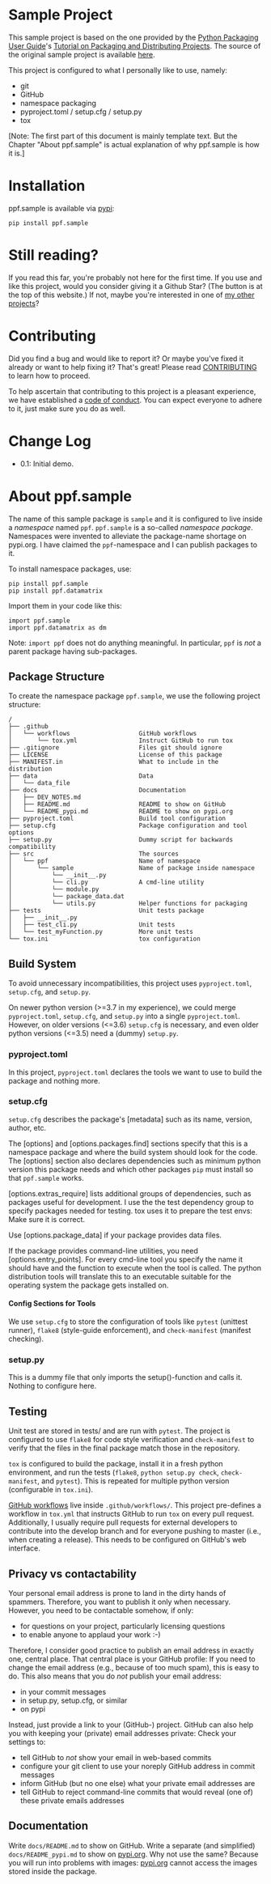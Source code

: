 # Sample Project

This sample project is based on the one provided by the [Python Packaging User
Guide][packaging guide]'s [Tutorial on Packaging and Distributing
Projects][dist tutorial].  The source of the original sample project is
available [here][src].

[packaging guide]: https://packaging.python.org
[dist tutorial]: https://packaging.python.org/tutorials/packaging-projects/
[src]: https://github.com/pypa/sampleproject

This project is configured to what I personally like to use, namely:

* git
* GitHub
* namespace packaging
* pyproject.toml / setup.cfg / setup.py
* tox

[Note: The first part of this document is mainly template text. But the Chapter
"About ppf.sample" is actual explanation of why ppf.sample is how it is.]


# Installation

ppf.sample is available via [pypi](https://pypi.org):

```
pip install ppf.sample
```


# Still reading?

If you read this far, you're probably not here for the first time. If you use
and like this project, would you consider giving it a Github Star? (The button
is at the top of this website.) If not, maybe you're interested in one of
[my other projects](https://github.com/adrianschlatter/ppf.sample/blob/develop/docs/list_of_projects.md)?


# Contributing

Did you find a bug and would like to report it? Or maybe you've fixed it
already or want to help fixing it? That's great! Please read
[CONTRIBUTING](./CONTRIBUTING.md) to learn how to proceed.

To help ascertain that contributing to this project is a pleasant experience,
we have established a [code of conduct](./CODE_OF_CONDUCT.md). You can expect
everyone to adhere to it, just make sure you do as well.


# Change Log

* 0.1:	Initial demo.


# About ppf.sample

The name of this sample package is `sample` and it is configured to live
inside a _namespace_ named `ppf`. `ppf.sample` is a so-called _namespace_
_package_. Namespaces were invented to alleviate the package-name shortage
on pypi.org. I have claimed the `ppf`-namespace and I can publish packages
to it.

To install namespace packages, use:

```
pip install ppf.sample
pip install ppf.datamatrix
```

Import them in your code like this:

```
import ppf.sample
import ppf.datamatrix as dm
```

Note: `import ppf` does not do anything meaningful. In particular,
`ppf` is *not* a parent package having sub-packages.


## Package Structure

To create the namespace package `ppf.sample`, we use the following project
structure:

```
/
├── .github
│   └── workflows                   GitHub workflows
│       └── tox.yml                 Instruct GitHub to run tox
├── .gitignore                      Files git should ignore
├── LICENSE                         License of this package
├── MANIFEST.in                     What to include in the distribution
├── data                            Data
│   └── data_file
├── docs                            Documentation
│   ├── DEV_NOTES.md
│   ├── README.md                   README to show on GitHub
│   └── README_pypi.md              README to show on pypi.org
├── pyproject.toml                  Build tool configuration
├── setup.cfg                       Package configuration and tool options
├── setup.py                        Dummy script for backwards compatibility
├── src                             The sources
│   └── ppf                         Name of namespace
│       └── sample                  Name of package inside namespace
│           └── __init__.py
│           └── cli.py              A cmd-line utility
│           └── module.py
│           └── package_data.dat
│           └── utils.py            Helper functions for packaging
├── tests                           Unit tests package
│   ├── __init__.py
│   ├── test_cli.py                 Unit tests
│   └── test_myFunction.py          More unit tests
└── tox.ini                         tox configuration
```

## Build System

To avoid unnecessary incompatibilities, this project uses `pyproject.toml`,
`setup.cfg`, and `setup.py`.

On newer python version (>=3.7 in my experience), we could merge
`pyproject.toml`, `setup.cfg`, and `setup.py` into a single `pyproject.toml`.
However, on older versions (<=3.6) `setup.cfg` is necessary, and even
older python versions (<=3.5) need a (dummy) `setup.py`. 

### pyproject.toml

In this project, `pyproject.toml` declares the tools we want to use to
build the package and nothing more.

### setup.cfg

`setup.cfg` describes the package's [metadata] such as its name, version,
author, etc.

The [options] and [options.packages.find] sections
specify that this is a namespace package and where the build system should
look for the code. The [options] section also declares dependencies such
as minimum python version this package needs and which other packages `pip`
must install so that `ppf.sample` works.

[options.extras_require] lists additional groups of dependencies, such as
packages useful for development. I use the the test dependency group to
specify packages needed for testing. tox uses it to prepare the test envs:
Make sure it is correct.

Use [options.package_data] if your package provides data files.

If the package provides command-line utilities, you need 
[options.entry_points]. For every cmd-line tool you specify the name it
should have and the function to execute when the tool is called. The python
distribution tools will translate this to an executable suitable for the
operating system the package gets installed on.

#### Config Sections for Tools

We use `setup.cfg` to store the configuration of tools like `pytest`
(unittest runner), `flake8` (style-guide enforcement), and `check-manifest`
(manifest checking).

### setup.py

This is a dummy file that only imports the setup()-function and calls it.
Nothing to configure here. 


## Testing

Unit test are stored in tests/ and are run with `pytest`. The project is
configured to use `flake8` for code style verification and
`check-manifest` to verify that the files in the final package match those
in the repository.

`tox` is configured to build the package, install it in a fresh python
environment, and run the tests (`flake8`, `python setup.py check`,
`check-manifest`, and `pytest`). This is repeated for multiple python
version (configurable in `tox.ini`).

[GitHub workflows][workflows] live inside `.github/workflows/`. This
project pre-defines a workflow in `tox.yml` that instructs GitHub to run
`tox` on every pull request. Additionally, I usually require pull requests
for external developers to contribute into the develop branch and for
everyone pushing to master (i.e., when creating a release). This needs to
be configured on GitHub's web interface.

[workflows]: https://docs.github.com/en/actions/using-workflows/about-workflows


## Privacy vs contactability

Your personal email address is prone to land in the dirty hands of spammers.
Therefore, you want to publish it only when necessary. However, you need to
be contactable somehow, if only:

* for questions on your project, particularly licensing questions
* to enable anyone to applaud your work :-)

Therefore, I consider good practice to publish an email address in exactly
one, central place. That central place is your GitHub profile: If you need
to change the email address (e.g., because of too much spam), this is easy to
do. This also means that you do *not* publish your email address:

* in your commit messages
* in setup.py, setup.cfg, or similar
* on pypi

Instead, just provide a link to your (GitHub-) project. GitHub can also
help you with keeping your (private) email addresses private: Check your
settings to:

* tell GitHub to *not* show your email in web-based commits
* configure your git client to use your noreply GitHub address in commit
  messages
* inform GitHub (but no one else) what your private email addresses are
* tell GitHub to reject command-line commits that would reveal (one of) these
  private emails addresses


## Documentation

Write `docs/README.md` to show on GitHub. Write a separate (and simplified)
`docs/README_pypi.md` to show on [pypi.org][pypi]. Why not use the same?
Because you will run into problems with images: [pypi.org][pypi] cannot
access the images stored inside the package.

[pypi]: https://www.pypi.org
